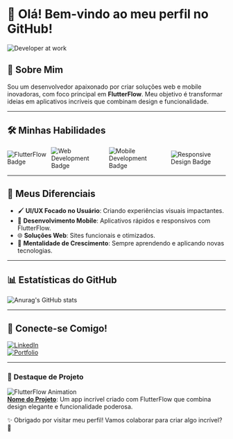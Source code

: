 # 👋 Olá! Bem-vindo ao meu perfil no GitHub!  

![Developer at work](https://media.giphy.com/media/Ll22OhMLAlVDb8UQWe/giphy.gif)

## 🚀 Sobre Mim  
Sou um desenvolvedor apaixonado por criar soluções web e mobile inovadoras, com foco principal em **FlutterFlow**. Meu objetivo é transformar ideias em aplicativos incríveis que combinam design e funcionalidade.  

---

## 🛠️ **Minhas Habilidades**  
<div style="display: flex; align-items: center; gap: 10px;">
  <img src="https://img.shields.io/badge/FlutterFlow-0099FF?style=for-the-badge&logo=flutter&logoColor=white" alt="FlutterFlow Badge"/>
  <img src="https://img.shields.io/badge/Web_Development-FF5733?style=for-the-badge&logo=html5&logoColor=white" alt="Web Development Badge"/>
  <img src="https://img.shields.io/badge/Mobile_Development-FFCA28?style=for-the-badge&logo=android&logoColor=black" alt="Mobile Development Badge"/>
  <img src="https://img.shields.io/badge/Responsive_Design-8BC34A?style=for-the-badge&logo=css3&logoColor=white" alt="Responsive Design Badge"/>
</div>

---

## 🌟 **Meus Diferenciais**
- 🖌️ **UI/UX Focado no Usuário**: Criando experiências visuais impactantes.  
- 📱 **Desenvolvimento Mobile**: Aplicativos rápidos e responsivos com FlutterFlow.  
- 🌐 **Soluções Web**: Sites funcionais e otimizados.  
- 🔄 **Mentalidade de Crescimento**: Sempre aprendendo e aplicando novas tecnologias.  

---

## 📊 **Estatísticas do GitHub**  
![Anurag's GitHub stats](https://github-readme-stats.vercel.app/api?username=anuraghazra&show_icons=true&theme=transparent)

---

## 🔗 **Conecte-se Comigo!**  
[![LinkedIn](https://img.shields.io/badge/LinkedIn-0077B5?style=for-the-badge&logo=linkedin&logoColor=white)](https://linkedin.com/in/SEU_PERFIL)  
[![Portfolio](https://img.shields.io/badge/Portfolio-000000?style=for-the-badge&logo=github&logoColor=white)](https://SEU_PORTFOLIO.com)  

---

### 🎨 **Destaque de Projeto**
![FlutterFlow Animation](https://media.giphy.com/media/3o7abKhOpu0NwenH3O/giphy.gif)  
**[Nome do Projeto](https://github.com/SEU_USUARIO/REPOSITORIO)**: Um app incrível criado com FlutterFlow que combina design elegante e funcionalidade poderosa.  

✨ Obrigado por visitar meu perfil! Vamos colaborar para criar algo incrível? 🚀  
